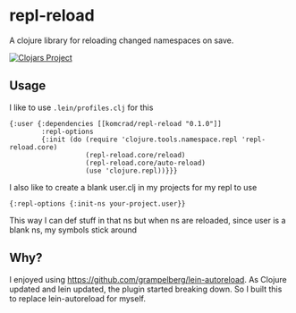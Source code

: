 # repl-reload

A clojure library for reloading changed namespaces on save.

[![Clojars Project](https://img.shields.io/clojars/v/komcrad/repl-reload.svg)](https://clojars.org/komcrad/repl-reload)

## Usage

I like to use `.lein/profiles.clj` for this  

```
{:user {:dependencies [[komcrad/repl-reload "0.1.0"]]
        :repl-options
        {:init (do (require 'clojure.tools.namespace.repl 'repl-reload.core)
                   (repl-reload.core/reload)
                   (repl-reload.core/auto-reload)
                   (use 'clojure.repl))}}}
```

I also like to create a blank user.clj in my projects for my repl to use

```
{:repl-options {:init-ns your-project.user}}
```

This way I can def stuff in that ns but when ns are reloaded, since user is a blank ns, my symbols stick around

## Why?

I enjoyed using https://github.com/grampelberg/lein-autoreload.
As Clojure updated and lein updated, the plugin started breaking down.
So I built this to replace lein-autoreload for myself.
